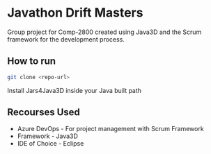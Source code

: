 # Javathon Drift Masters

Group project for Comp-2800 created using Java3D and the Scrum framework for the development process.

## How to run
```bash
git clone <repo-url>
```
Install Jars4Java3D inside your Java built path

## Recourses Used
 - Azure DevOps - For project management with Scrum Framework
 - Framework - Java3D
 - IDE of Choice - Eclipse 
